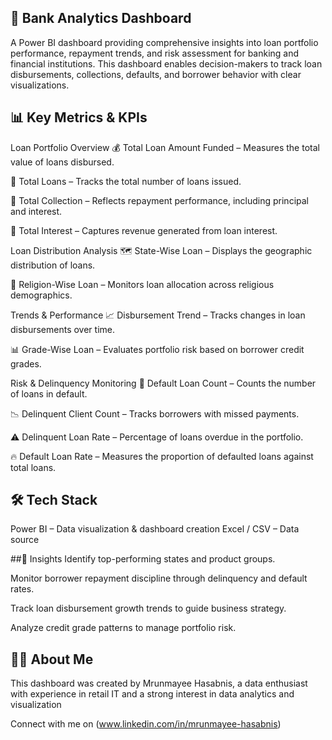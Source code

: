 ## 🏦 Bank Analytics Dashboard
A Power BI dashboard providing comprehensive insights into loan portfolio performance, repayment trends, and risk assessment for banking and financial institutions.
This dashboard enables decision-makers to track loan disbursements, collections, defaults, and borrower behavior with clear visualizations.

## 📊 Key Metrics & KPIs
Loan Portfolio Overview
💰 Total Loan Amount Funded – Measures the total value of loans disbursed.

🏦 Total Loans – Tracks the total number of loans issued.

💸 Total Collection – Reflects repayment performance, including principal and interest.

🧮 Total Interest – Captures revenue generated from loan interest.

Loan Distribution Analysis
🗺️ State-Wise Loan – Displays the geographic distribution of loans.

🕌 Religion-Wise Loan – Monitors loan allocation across religious demographics.

Trends & Performance
📈 Disbursement Trend – Tracks changes in loan disbursements over time.

📊 Grade-Wise Loan – Evaluates portfolio risk based on borrower credit grades.

Risk & Delinquency Monitoring
🚫 Default Loan Count – Counts the number of loans in default.

📉 Delinquent Client Count – Tracks borrowers with missed payments.

⚠️ Delinquent Loan Rate – Percentage of loans overdue in the portfolio.

🔥 Default Loan Rate – Measures the proportion of defaulted loans against total loans.

## 🛠 Tech Stack
Power BI – Data visualization & dashboard creation
Excel / CSV – Data source


##📌 Insights
Identify top-performing states and product groups.

Monitor borrower repayment discipline through delinquency and default rates.

Track loan disbursement growth trends to guide business strategy.

Analyze credit grade patterns to manage portfolio risk.


## 🙋‍♂️ About Me

This dashboard was created by Mrunmayee Hasabnis, a data enthusiast with experience in retail IT and a strong interest in data analytics and visualization

Connect with me on (www.linkedin.com/in/mrunmayee-hasabnis)


